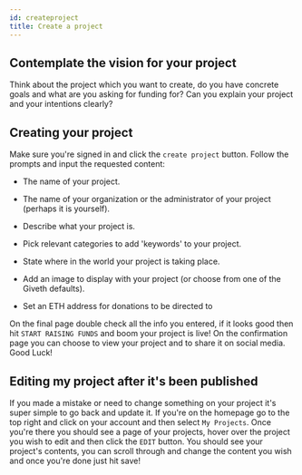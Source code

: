 ```yaml
---
id: createproject
title: Create a project
---
```


## Contemplate the vision for your project
Think about the project which you want to create, do you have concrete goals and what are you asking for funding for? Can you explain your project and your intentions clearly?

## Creating your project
 Make sure you're signed in and click the `create project` button. Follow the prompts and input the requested content:
 - The name of your project.

 - The name of your organization or the administrator of your project (perhaps it is yourself).

 - Describe what your project is. 

 - Pick relevant categories to add 'keywords' to your project.

 - State where in the world your project is taking place.

 - Add an image to display with your project (or choose from one of the Giveth defaults).

 - Set an ETH address for donations to be directed to

 On the final page double check all the info you entered, if it looks good then hit `START RAISING FUNDS` and boom your project is live! On the confirmation page you can choose to view your project and to share it on social media. Good Luck!

## Editing my project after it's been published
If you made a mistake or need to change something on your project it's super simple to go back and update it. If you're on the homepage go to the top right and click on your account and then select `My Projects`. Once you're there you should see a page of your projects, hover over the project you wish to edit and then click the `EDIT` button. You should see your project's contents, you can scroll through and change the content you wish and once you're done just hit save!

